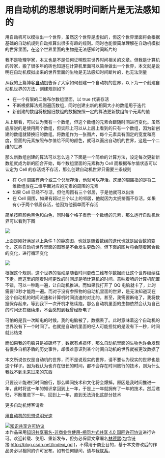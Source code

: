 # 用自动机的思想说明时间断片是无法感知的

用自动机可以模拟出一个世界，虽然这个世界是虚拟的，但这个世界里面将会根据基础的自动机规则自动推算出很多有趣的规则。同时也能很简单理解在自动机模拟的世界里面，在这个世界里面的生物是无法感知时间断片的

<!--more-->
<!-- CreateTime:6/1/2020 12:29:42 PM -->



我不是物理学家，本文也是不是任何证明现实世界时间相关的文章。但我是计算机的砖家，搬了很多年的砖也知道在计算机里面可以简单做出一个世界，本文就是说明在自动机模拟出来的世界里面的生物是无法感知时间断片的，也无法测量

从我的上篇博客[自动机](https://blog.lindexi.com/post/%E8%87%AA%E5%8A%A8%E6%9C%BA.html )告诉了大家如何创建一个自动机的世界，以下为一个创建自动机世界的方法，创建规则如下

- 在一个有限的二维布尔数组里面，以 true 代表存活
- 不断根据算法规则遍历数组，同时创建出新的相同大小的数组用于迭代
- 新创建的数组将根据旧数组的数据按照一定的算法更新数组每个元素的值

从上层看，可以认为我有一个数组，但这个数组的元素会跟随时间进行变化。虽然底层说的是使用两个数组，但实际上可以从上层上看到的只有一个数组，因为新创建的数组就替换旧的数组。将数组作为一张图片，每个元素具有固定的宽度和高度，里面的元素按照布尔值给不同的颜色，就可以画出自动机的世界，这是一个二维的世界

那么新数组创建的算法可以怎么选？下面是一个简单的计算方法，设定每次更新新数组就成为新的回合开始，每个数组里面的元素称为 Cell 而根据布尔值状态可以认定为 Cell 的存活或不存活，那么创建自动机世界只需要三条规则

- 在 Cell 周围有两个或三个邻居存活，他就可以存活。这里的周围指的是将二维数组放在二维平面对应的元素的周围的元素
- 如果 Cell 已经不存活，但他周围有三个邻居，于是他就可以出生
- 在 Cell 周围，如果有超过三个以上的邻居，他就因为太拥挤而不存活。如果有小于两个邻居存活，他因为他孤单而不存活

简单按照颜色黑色和白色，同时每个格子表示一个数组的元素，那么运行自动机世界可以看到下图

![](http://image.acmx.xyz/3b720b61-ebd6-4d44-8a7a-fd6d1a9e6666726127-20170110144515447-1961010260201721118516.jpg)

上面是刚好满足以上条件 1 的静态图，也就是随着数组的迭代也就是回合数的变化，这些自动机世界里面的图案是不会发生更改的。但下面的图片将会随着回合数的变化，进行循环变化

![](http://image.acmx.xyz/3b720b61-ebd6-4d44-8a7a-fd6d1a9e6666726127-20170110144515447-1961010260201721118552.jpg)

根据这个规则，这个世界的驱动是随着时间更改二维布尔数据而让这个世界继续往下走。而这里的随着时间更改的时间却是咱计算机的时间。意味着咱的计算机配置不错，可以一秒跑一遍，让自动机推进。而如果我打开了 QQ 电脑就卡了，此时需要10秒才能跑一遍。而对于没有参照物的自动机里面的世界，是无法知道现在这个自动机的时间流速和计算机时间流速的对比的。甚至，我需要断电了，我将数据保存起来，等到我下一次开机才继续跑。那么自动机里面的生物依然会认为自己的时间还在继续走，不会感知到我曾经断电了

可怕的是我一次断电的时候，我的电脑被了，数据丢了。此时意味着这个自动机的世界没有下一个时间了。也就是自动机里面的杞人可能担忧的是没有下一秒，时间就此结束

而如果我的电脑只是被砸坏了，数据有点损坏，那么自动机里面的生物也许会发现有很多自相矛盾的历史事件，却很难意识到某个时间自动机的世界就被更改数据了

本文所说仅仅是自动机的世界，而不是说现实的世界，请不要认为现实的世界也是这个样子。因为我认为也许在很长的时间，都不会存在时间旅行的技术，则为什么我找不到未来过来的东西

只要设计能进行时间旅行，那么瞬间技术和文化将会爆掉。原因是我时间推进一年，此时将这一年的知识拿回到上一年，于是上一年就拥有了一年的技术。然后递归，不断推进下一年，回到上一年，直到无法消化这部分技术

更多自动机博客请看

[用自动机的思想说明光速](https://blog.lindexi.com/post/%E7%94%A8%E8%87%AA%E5%8A%A8%E6%9C%BA%E7%9A%84%E6%80%9D%E6%83%B3%E8%AF%B4%E6%98%8E%E5%85%89%E9%80%9F.html )

<a rel="license" href="http://creativecommons.org/licenses/by-nc-sa/4.0/"><img alt="知识共享许可协议" style="border-width:0" src="https://licensebuttons.net/l/by-nc-sa/4.0/88x31.png" /></a><br />本作品采用<a rel="license" href="http://creativecommons.org/licenses/by-nc-sa/4.0/">知识共享署名-非商业性使用-相同方式共享 4.0 国际许可协议</a>进行许可。欢迎转载、使用、重新发布，但务必保留文章署名[林德熙](http://blog.csdn.net/lindexi_gd)(包含链接:http://blog.csdn.net/lindexi_gd )，不得用于商业目的，基于本文修改后的作品务必以相同的许可发布。如有任何疑问，请与我[联系](mailto:lindexi_gd@163.com)。
